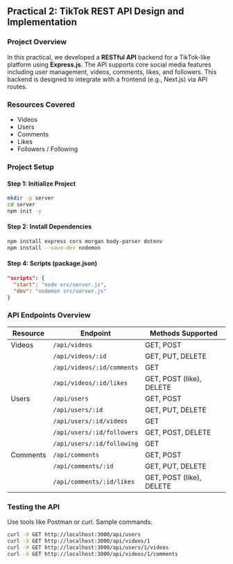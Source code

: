 ## Practical 2: TikTok REST API Design and Implementation

### Project Overview
In this practical, we developed a **RESTful API** backend for a TikTok-like platform using **Express.js**. The API supports core social media features including user management, videos, comments, likes, and followers. This backend is designed to integrate with a frontend (e.g., Next.js) via API routes.

### Resources Covered
- Videos
- Users
- Comments
- Likes
- Followers / Following

### Project Setup

#### Step 1: Initialize Project
```bash
mkdir -p server
cd server
npm init -y
```

#### Step 2: Install Dependencies
```bash
npm install express cors morgan body-parser dotenv
npm install --save-dev nodemon
```

#### Step 4: Scripts (package.json)
```json
"scripts": {
  "start": "node src/server.js",
  "dev": "nodemon src/server.js"
}
```

### API Endpoints Overview
| Resource | Endpoint                   | Methods Supported        |
| -------- | -------------------------- | ------------------------ |
| Videos   | `/api/videos`              | GET, POST                |
|          | `/api/videos/:id`          | GET, PUT, DELETE         |
|          | `/api/videos/:id/comments` | GET                      |
|          | `/api/videos/:id/likes`    | GET, POST (like), DELETE |
| Users    | `/api/users`               | GET, POST                |
|          | `/api/users/:id`           | GET, PUT, DELETE         |
|          | `/api/users/:id/videos`    | GET                      |
|          | `/api/users/:id/followers` | GET, POST, DELETE        |
|          | `/api/users/:id/following` | GET                      |
| Comments | `/api/comments`            | GET, POST                |
|          | `/api/comments/:id`        | GET, PUT, DELETE         |
|          | `/api/comments/:id/likes`  | GET, POST (like), DELETE |

### Testing the API
Use tools like Postman or curl. Sample commands:
```bash
curl -X GET http://localhost:3000/api/users
curl -X GET http://localhost:3000/api/videos/1
curl -X GET http://localhost:3000/api/users/1/videos
curl -X GET http://localhost:3000/api/videos/1/comments
```
